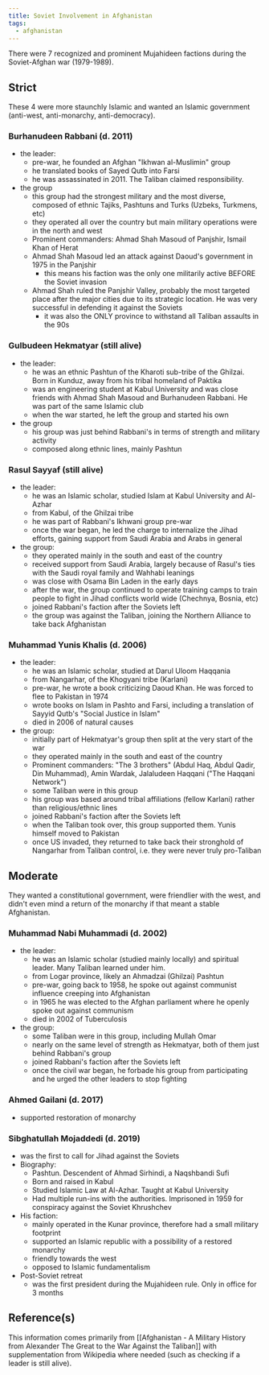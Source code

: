 ```yaml
---
title: Soviet Involvement in Afghanistan
tags:
  - afghanistan 
---
```



There were 7 recognized and prominent Mujahideen factions during the Soviet-Afghan war (1979-1989).

## Strict
These 4 were more staunchly Islamic and wanted an Islamic government (anti-west, anti-monarchy, anti-democracy).
### Burhanudeen Rabbani (d. 2011)
- the leader:
	- pre-war, he founded an Afghan "Ikhwan al-Muslimin" group
	- he translated books of Sayed Qutb into Farsi
	- he was assassinated in 2011. The Taliban claimed responsibility.
- the group
	- this group had the strongest military and the most diverse, composed of ethnic Tajiks, Pashtuns and Turks (Uzbeks, Turkmens, etc)
	- they operated all over the country but main military operations were in the north and west
	- Prominent commanders: Ahmad Shah Masoud of Panjshir, Ismail Khan of Herat
	- Ahmad Shah Masoud led an attack against Daoud's government in 1975 in the Panjshir
		- this means his faction was the only one militarily active BEFORE the Soviet invasion
	- Ahmad Shah ruled the Panjshir Valley, probably the most targeted place after the major cities due to its strategic location. He was very successful in defending it against the Soviets
		- it was also the ONLY province to withstand all Taliban assaults in the 90s

### Gulbudeen Hekmatyar (still alive)
- the leader:
	- he was an ethnic Pashtun of the Kharoti sub-tribe of the Ghilzai. Born in Kunduz, away from his tribal homeland of Paktika
	- was an engineering student at Kabul University and was close friends with Ahmad Shah Masoud and Burhanudeen Rabbani. He was part of the same Islamic club
	- when the war started, he left the group and started his own
- the group
	- his group was just behind Rabbani's in terms of strength and military activity
	- composed along ethnic lines, mainly Pashtun

### Rasul Sayyaf (still alive)
- the leader:
	- he was an Islamic scholar, studied Islam at Kabul University and Al-Azhar
	- from Kabul, of the Ghilzai tribe
	- he was part of Rabbani's Ikhwani group pre-war 
	- once the war began, he led the charge to internalize the Jihad efforts, gaining support from Saudi Arabia and Arabs in general
- the group:
	- they operated mainly in the south and east of the country
	- received support from Saudi Arabia, largely because of Rasul's ties with the Saudi royal family and Wahhabi leanings
	- was close with Osama Bin Laden in the early days
	- after the war, the group continued to operate training camps to train people to fight in Jihad conflicts world wide (Chechnya, Bosnia, etc)
	- joined Rabbani's faction after the Soviets left
	- the group was against the Taliban, joining the Northern Alliance to take back Afghanistan

### Muhammad Yunis Khalis (d. 2006)
- the leader:
	- he was an Islamic scholar, studied  at Darul Uloom Haqqania
	- from Nangarhar, of the Khogyani tribe (Karlani)
	- pre-war, he wrote a book criticizing Daoud Khan. He was forced to flee to Pakistan in 1974
	- wrote books on Islam in Pashto and Farsi, including a translation of Sayyid Qutb's "Social Justice in Islam"
	- died in 2006 of natural causes
- the group:
	- initially part of Hekmatyar's group then split at the very start of the war
	- they operated mainly in the south and east of the country
	- Prominent commanders: "The 3 brothers" (Abdul Haq, Abdul Qadir, Din Muhammad), Amin Wardak, Jalaludeen Haqqani ("The Haqqani Network")
	- some Taliban were in this group
	- his group was based around tribal affiliations (fellow Karlani) rather than religious/ethnic lines
	- joined Rabbani's faction after the Soviets left
	- when the Taliban took over, this group supported them. Yunis himself moved to Pakistan
	- once US invaded, they returned to take back their stronghold of Nangarhar from Taliban control, i.e. they were never truly pro-Taliban

## Moderate
They wanted a constitutional government, were friendlier with the west, and didn't even mind a return of the monarchy if that meant a stable Afghanistan.
### Muhammad Nabi Muhammadi (d. 2002)
- the leader:
	- he was an Islamic scholar (studied mainly locally) and spiritual leader. Many Taliban learned under him.
	- from Logar province, likely an Ahmadzai (Ghilzai) Pashtun
	- pre-war, going back to 1958, he spoke out against communist influence creeping into Afghanistan
	- in 1965 he was elected to the Afghan parliament where he openly spoke out against communism
	- died in 2002 of Tuberculosis
- the group:
	- some Taliban were in this group, including Mullah Omar
	- nearly on the same level of strength as Hekmatyar, both of them just behind Rabbani's group
	- joined Rabbani's faction after the Soviets left
	- once the civil war began, he forbade his group from participating and he urged the other leaders to stop fighting

### Ahmed Gailani (d. 2017)
- supported restoration of monarchy

### Sibghatullah Mojaddedi (d. 2019)
- was the first to call for Jihad against the Soviets
- Biography:
	- Pashtun. Descendent of Ahmad Sirhindi, a Naqshbandi Sufi
	- Born and raised in Kabul
	- Studied Islamic Law at Al-Azhar. Taught at Kabul University
	- Had multiple run-ins with the authorities. Imprisoned in 1959 for conspiracy against the Soviet Khrushchev
- His faction:
	- mainly operated in the Kunar province, therefore had a small military footprint
	- supported an Islamic republic with a possibility of a restored monarchy
	- friendly towards the west
	- opposed to Islamic fundamentalism
- Post-Soviet retreat
	- was the first president during the Mujahideen rule. Only in office for 3 months


## Reference(s)
This information comes primarily from [[Afghanistan - A Military History from Alexander The Great to the War Against the Taliban]] with supplementation from Wikipedia where needed (such as checking if a leader is still alive).
